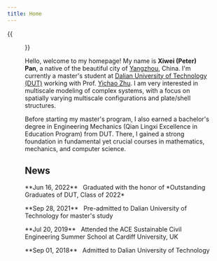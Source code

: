 ```yaml
---
title: Home
---
```


{{<figure src="Xiwei_Portrait.JPG" title="Me at Jinji Lake in Suzhou, Summer 2023 (Credit goes to Hu)" width="500">}}

Hello, welcome to my homepage! My name is **Xiwei (Peter) Pan**, a native of the beautiful city of [Yangzhou](https://en.wikipedia.org/wiki/Yangzhou), China. I'm currently a master's student at [Dalian University of Technology (DUT)](https://www.dlut.edu.cn/) working with Prof. [Yichao Zhu](http://faculty.dlut.edu.cn/zhuyc/zh_CN/index/968943/list/index.htm). I am very interested in multiscale modeling of complex systems, with a focus on spatially varying multiscale configurations and plate/shell structures.

Before starting my master's program, I also earned a bachelor's degree in Engineering Mechanics (Qian Lingxi Excellence in Education Program) from DUT. There, I gained a strong foundation in fundamental yet crucial courses in mathematics, mechanics, and computer science.

## News

<p>**Jun 16, 2022**&nbsp;&nbsp;&nbsp;Graduated with the honor of *Outstanding Graduates of DUT, Class of 2022*</p>

<p>**Sep 28, 2021**&nbsp;&nbsp;&nbsp;Pre-admitted to Dalian University of Technology for master's study</p>

<p>**Jul 20, 2019**&nbsp;&nbsp;&nbsp;Attended the ACE Sustainable Civil Engineering Summer School at Cardiff University, UK</p>

<p>**Sep 01, 2018**&nbsp;&nbsp;&nbsp;Admitted to Dalian University of Technology</p>

